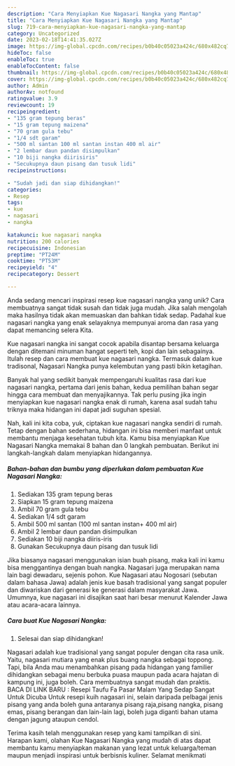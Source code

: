 ```yaml
---
description: "Cara Menyiapkan Kue Nagasari Nangka yang Mantap"
title: "Cara Menyiapkan Kue Nagasari Nangka yang Mantap"
slug: 719-cara-menyiapkan-kue-nagasari-nangka-yang-mantap
category: Uncategorized
date: 2023-02-18T14:41:35.027Z
image: https://img-global.cpcdn.com/recipes/b0b40c05023a424c/680x482cq70/kue-nagasari-nangka-foto-resep-utama.jpg
hideToc: false
enableToc: true
enableTocContent: false
thumbnail: https://img-global.cpcdn.com/recipes/b0b40c05023a424c/680x482cq70/kue-nagasari-nangka-foto-resep-utama.jpg
cover: https://img-global.cpcdn.com/recipes/b0b40c05023a424c/680x482cq70/kue-nagasari-nangka-foto-resep-utama.jpg
author: Admin
authorAv: notfound
ratingvalue: 3.9
reviewcount: 19
recipeingredient:
- "135 gram tepung beras"
- "15 gram tepung maizena"
- "70 gram gula tebu"
- "1/4 sdt garam"
- "500 ml santan 100 ml santan instan 400 ml air"
- "2 lembar daun pandan disimpulkan"
- "10 biji nangka diirisiris"
- "Secukupnya daun pisang dan tusuk lidi"
recipeinstructions:

- "Sudah jadi dan siap dihidangkan!"
categories:
- Resep
tags:
- kue
- nagasari
- nangka

katakunci: kue nagasari nangka 
nutrition: 200 calories
recipecuisine: Indonesian
preptime: "PT24M"
cooktime: "PT53M"
recipeyield: "4"
recipecategory: Dessert

---
```





Anda sedang mencari inspirasi resep kue nagasari nangka yang unik? Cara membuatnya sangat tidak susah dan tidak juga mudah. Jika salah mengolah maka hasilnya tidak akan memuaskan dan bahkan tidak sedap. Padahal kue nagasari nangka yang enak selayaknya mempunyai aroma dan rasa yang dapat memancing selera Kita.





Kue nagasari nangka ini sangat cocok apabila disantap bersama keluarga dengan ditemani minuman hangat seperti teh, kopi dan lain sebagainya. Itulah resep dan cara membuat kue nagasari nangka. Termasuk dalam kue tradisonal, Nagasari Nangka punya kelembutan yang pasti bikin ketagihan.

Banyak hal yang sedikit banyak mempengaruhi kualitas rasa dari kue nagasari nangka, pertama dari jenis bahan, kedua pemilihan bahan segar hingga cara membuat dan menyajikannya. Tak perlu pusing jika ingin menyiapkan kue nagasari nangka enak di rumah, karena asal sudah tahu triknya maka hidangan ini dapat jadi suguhan spesial.






Nah, kali ini kita coba, yuk, ciptakan kue nagasari nangka sendiri di rumah. Tetap dengan bahan sederhana, hidangan ini bisa memberi manfaat untuk membantu menjaga kesehatan tubuh kita. Kamu bisa menyiapkan Kue Nagasari Nangka memakai 8 bahan dan 0 langkah pembuatan. Berikut ini langkah-langkah dalam menyiapkan hidangannya.

<!--inarticleads1-->

##### Bahan-bahan dan bumbu yang diperlukan dalam pembuatan Kue Nagasari Nangka:

1. Sediakan 135 gram tepung beras
1. Siapkan 15 gram tepung maizena
1. Ambil 70 gram gula tebu
1. Sediakan 1/4 sdt garam
1. Ambil 500 ml santan (100 ml santan instan+ 400 ml air)
1. Ambil 2 lembar daun pandan disimpulkan
1. Sediakan 10 biji nangka diiris-iris
1. Gunakan Secukupnya daun pisang dan tusuk lidi


Jika biasanya nagasari menggunakan isian buah pisang, maka kali ini kamu bisa menggantinya dengan buah nangka. Nagasari juga merupakan nama lain bagi dewadaru, sejenis pohon. Kue Nagasari atau Nogosari (sebutan dalam bahasa Jawa) adalah jenis kue basah tradisional yang sangat populer dan diwariskan dari generasi ke generasi dalam masyarakat Jawa. Umumnya, kue nagasari ini disajikan saat hari besar menurut Kalender Jawa atau acara-acara lainnya. 

<!--inarticleads2-->

##### Cara buat Kue Nagasari Nangka:


1. Selesai dan siap dihidangkan!

Nagasari adalah kue tradisional yang sangat populer dengan cita rasa unik. Yaitu, nagasari mutiara yang enak plus buang nangka sebagai toppong. Tapi, bila Anda mau menambahkan pisang pada hidangan yang familier dihidangkan sebagai menu berbuka puasa maupun pada acara hajatan di kampung ini, juga boleh. Cara membuatnya sangat mudah dan praktis. BACA DI LINK BARU : Resepi Taufu Fa Pasar Malam Yang Sedap Sangat Untuk Dicuba Untuk resepi kuih nagasari ini, selain daripada pelbagai jenis pisang yang anda boleh guna antaranya pisang raja,pisang nangka, pisang emas, pisang berangan dan lain-lain lagi, boleh juga diganti bahan utama dengan jagung ataupun cendol. 

Terima kasih telah menggunakan resep yang kami tampilkan di sini. Harapan kami, olahan Kue Nagasari Nangka yang mudah di atas dapat membantu kamu menyiapkan makanan yang lezat untuk keluarga/teman maupun menjadi inspirasi untuk berbisnis kuliner. Selamat menikmati
